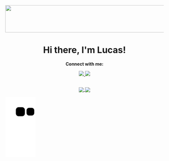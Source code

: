 <!-- ![headerFINAL](https://user-images.githubusercontent.com/90883406/151683816-6c1acd79-8761-47ec-89e2-bec1a3c3be25.gif#gh-dark-mode-only) -->
<!-- <div align="center"> -->
<!-- <img align="center" width="900" height="125" src="https://user-images.githubusercontent.com/90883406/151683816-6c1acd79-8761-47ec-89e2-bec1a3c3be25.gif#gh-dark-mode-only"> -->
<!--  </div> -->
<!--
 <img width="100px" src="" align="center" alt="GitHub Readme Stats" />
-->

<!-- ![header](https://user-images.githubusercontent.com/90883406/151684961-ad774dc7-a629-4a85-933e-711ae45ddd1b.gif) -->
<div align="center">
<img align="center" width="590" height="87" src="https://user-images.githubusercontent.com/90883406/151684961-ad774dc7-a629-4a85-933e-711ae45ddd1b.gif#gh-dark-mode-only">
 </div>



 <h1 align="center">Hi there, I'm Lucas!</h1>
 <p align="center"> 
 <strong>Connect with me: </strong> </p>
</p>
  <p align="center">
    <a href="https://www.linkedin.com/in/lafa/">
      <img src="https://img.shields.io/badge/LinkedIn-0077B5?style=for-the-badge&logo=linkedin&logoColor=white" />
    </a>
    <a href="mailto:lafa.dev@protonmail.com">
      <img src="https://img.shields.io/badge/ProtonMail-8B89CC?style=for-the-badge&logo=protonmail&logoColor=white" />
    <br />
    <br />
  </p>
  

<p align="center">
<a href="https://github.com/LafaDev">
  <img height="140em" align="center" src="https://github-readme-stats.vercel.app/api?username=LafaDev&count_private=true&show_icons=true&theme=gruvbox" />
</a>
<a href="https//github.com/LafaDev">
  <img height="140em" align="center" src="https://github-readme-stats.vercel.app/api/top-langs/?username=LafaDev&count_private=true&theme=gruvbox&show_icons=true&layout=compact)](https://github.com/anuraghazra/github-readme-stats" />
</a>
  </p>

<!--
**LafaDev/LafaDev** is a ✨ _special_ ✨ repository because its `README.md` (this file) appears on your GitHub profile.

Here are some ideas to get you started:

- 🔭 I’m currently working on ...
- 🌱 I’m currently learning ...
- 👯 I’m looking to collaborate on ...
- 🤔 I’m looking for help with ...
- 💬 Ask me about ...
- 📫 How to reach me: ...
- 😄 Pronouns: ...
- ⚡ Fun fact: ...
-->


![github contribution grid snake animation](https://github.com/LafaDev/LafaDev/blob/output/github-contribution-grid-snake.svg)
